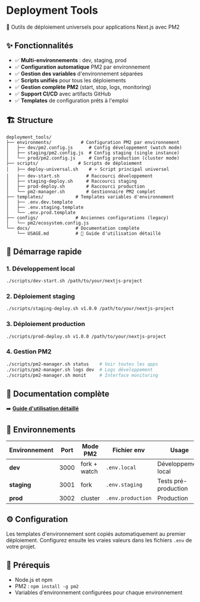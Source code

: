 # Deployment Tools

🚀 Outils de déploiement universels pour applications Next.js avec PM2

## ✨ Fonctionnalités

- ✅ **Multi-environnements** : dev, staging, prod
- ✅ **Configuration automatique** PM2 par environnement
- ✅ **Gestion des variables** d'environnement séparées
- ✅ **Scripts unifiés** pour tous les déploiements
- ✅ **Gestion complète PM2** (start, stop, logs, monitoring)
- ✅ **Support CI/CD** avec artifacts GitHub
- ✅ **Templates** de configuration prêts à l'emploi

## 🏗️ Structure

```
deployment_tools/
├── environments/           # Configuration PM2 par environnement
│   ├── dev/pm2.config.js      # Config développement (watch mode)
│   ├── staging/pm2.config.js  # Config staging (single instance)
│   └── prod/pm2.config.js     # Config production (cluster mode)
├── scripts/               # Scripts de déploiement
│   ├── deploy-universal.sh    # ⭐ Script principal universel
│   ├── dev-start.sh          # Raccourci développement
│   ├── staging-deploy.sh     # Raccourci staging
│   ├── prod-deploy.sh        # Raccourci production
│   └── pm2-manager.sh        # Gestionnaire PM2 complet
├── templates/            # Templates variables d'environnement
│   ├── .env.dev.template
│   ├── .env.staging.template
│   └── .env.prod.template
├── configs/              # Anciennes configurations (legacy)
│   └── pm2/ecosystem.config.js
└── docs/                 # Documentation complète
    └── USAGE.md          # 📖 Guide d'utilisation détaillé
```

## 🚀 Démarrage rapide

### 1. Développement local
```bash
./scripts/dev-start.sh /path/to/your/nextjs-project
```

### 2. Déploiement staging
```bash
./scripts/staging-deploy.sh v1.0.0 /path/to/your/nextjs-project
```

### 3. Déploiement production
```bash
./scripts/prod-deploy.sh v1.0.0 /path/to/your/nextjs-project
```

### 4. Gestion PM2
```bash
./scripts/pm2-manager.sh status    # Voir toutes les apps
./scripts/pm2-manager.sh logs dev  # Logs développement
./scripts/pm2-manager.sh monit     # Interface monitoring
```

## 📖 Documentation complète

➡️ **[Guide d'utilisation détaillé](docs/USAGE.md)**

## 🎯 Environnements

| Environnement | Port | Mode PM2 | Fichier env | Usage |
|--------------|------|----------|-------------|-------|
| **dev** | 3000 | fork + watch | `.env.local` | Développement local |
| **staging** | 3001 | fork | `.env.staging` | Tests pré-production |
| **prod** | 3002 | cluster | `.env.production` | Production |

## ⚙️ Configuration

Les templates d'environnement sont copiés automatiquement au premier déploiement. 
Configurez ensuite les vraies valeurs dans les fichiers `.env` de votre projet.

## 🔧 Prérequis

- Node.js et npm
- PM2 : `npm install -g pm2`
- Variables d'environnement configurées pour chaque environnement